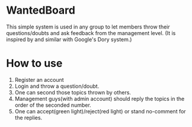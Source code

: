 # WantedBoard
This simple system is used in any group to let members throw their questions/doubts and ask feedback from the management level.
(It is inspired by and similar with Google's Dory system.)

# How to use
1. Register an account
2. Login and throw a question/doubt.
3. One can second those topics thrown by others.
4. Management guys(with admin account) should reply the topics in the order of the seconded number.
5. One can accept(green light)/reject(red light) or stand no-comment for the replies.
